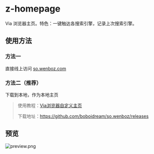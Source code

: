 # z-homepage
Via 浏览器主页。特色：一键触达各搜索引擎，记录上次搜索引擎。

## 使用方法
### 方法一
直接线上访问 [so.wenboz.com](http://so.wenboz.com/)
### 方法二（推荐）
下载到本地，作为本地主页

> 使用教程：[Via浏览器自定义主页](http://oktutu.com/zh-cn/20180625/homepage-about-via/) 
>
> 下载地址：https://github.com/boboidream/so.wenboz/releases

## 预览
![preview.png](https://i.loli.net/2018/11/05/5bdfa9587bdc1.jpg)
